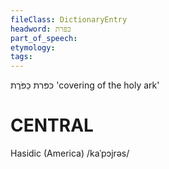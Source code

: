 ```yaml
---
fileClass: DictionaryEntry
headword: כּפּרת
part_of_speech: 
etymology: 
tags: 
---
```

כּפּרת
כַּפֹּרֶת
'covering of the holy ark'

CENTRAL
========

Hasidic (America)
/kaˈpɔjrəs/
